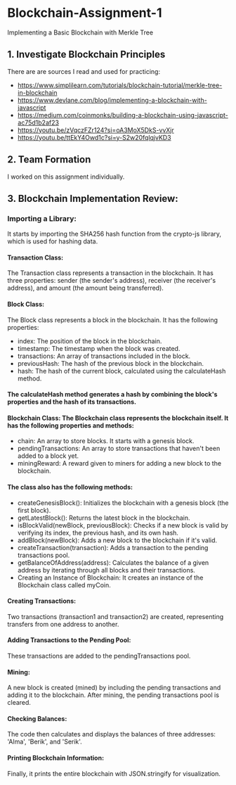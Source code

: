 # Blockchain-Assignment-1   
Implementing a Basic Blockchain with Merkle Tree

## 1. Investigate Blockchain Principles
There are are sources I read and used for practicing:
* https://www.simplilearn.com/tutorials/blockchain-tutorial/merkle-tree-in-blockchain
* https://www.devlane.com/blog/implementing-a-blockchain-with-javascript
* https://medium.com/coinmonks/building-a-blockchain-using-javascript-ac75d1b2af23
* https://youtu.be/zVqczFZr124?si=oA3MoX5DkS-vvXjr
* https://youtu.be/ttEkY4Owd1c?si=y-S2w20fqlqjvKD3

## 2. Team Formation
I worked on this assignment individually.

## 3. Blockchain Implementation Review:
### Importing a Library: 
It starts by importing the SHA256 hash function from the crypto-js library, which is used for hashing data.

#### Transaction Class: 
The Transaction class represents a transaction in the blockchain. It has three properties: sender (the sender's address), receiver (the receiver's address), and amount (the amount being transferred).

#### Block Class: 
The Block class represents a block in the blockchain. It has the following properties:

* index: The position of the block in the blockchain.
* timestamp: The timestamp when the block was created.
* transactions: An array of transactions included in the block.
* previousHash: The hash of the previous block in the blockchain.
* hash: The hash of the current block, calculated using the calculateHash method.

#### The calculateHash method generates a hash by combining the block's properties and the hash of its transactions.

#### Blockchain Class: The Blockchain class represents the blockchain itself. It has the following properties and methods:

* chain: An array to store blocks. It starts with a genesis block.
* pendingTransactions: An array to store transactions that haven't been added to a block yet.
* miningReward: A reward given to miners for adding a new block to the blockchain.

#### The class also has the following methods:

* createGenesisBlock(): Initializes the blockchain with a genesis block (the first block).
* getLatestBlock(): Returns the latest block in the blockchain.
* isBlockValid(newBlock, previousBlock): Checks if a new block is valid by verifying its index, the previous hash, and its own hash.
* addBlock(newBlock): Adds a new block to the blockchain if it's valid.
* createTransaction(transaction): Adds a transaction to the pending transactions pool.
* getBalanceOfAddress(address): Calculates the balance of a given address by iterating through all blocks and their transactions.
* Creating an Instance of Blockchain: It creates an instance of the Blockchain class called myCoin.

#### Creating Transactions: 
Two transactions (transaction1 and transaction2) are created, representing transfers from one address to another.

#### Adding Transactions to the Pending Pool: 
These transactions are added to the pendingTransactions pool.

#### Mining: 
A new block is created (mined) by including the pending transactions and adding it to the blockchain. After mining, the pending transactions pool is cleared.

#### Checking Balances: 
The code then calculates and displays the balances of three addresses: 'Alma', 'Berik', and 'Serik'.

#### Printing Blockchain Information: 
Finally, it prints the entire blockchain with JSON.stringify for visualization.

